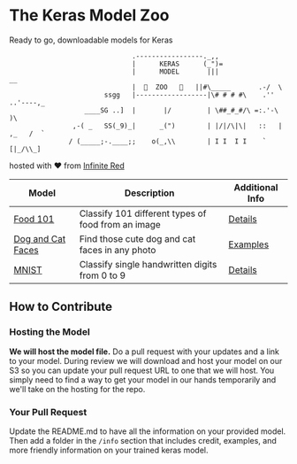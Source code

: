 # The Keras Model Zoo

Ready to go, downloadable models for Keras

```
                               .-----------------._,,
                               |      KERAS      (_")=
                               |      MODEL       |||                __
                               |  🐆  ZOO   🐅   ||#\_____       .-/  \
                        ssgg   |------------------|\# # # #\    .''  ..'----,_
                   ____SG ..]  |       |/         | \##_#_#/\ =:.'-\         )\
                ,-( _   SS(_9)_|      _(")        | |/|/\|\|   ::   |  ,_   /  `
               / (_____;-.____;;    o(_,\\        | I I  I I    `   [|_/\\_]
```

hosted with :heart: from [Infinite Red](https://infinitered.webflow.io/ai-machine-learning)

| Model                                                                             | Description                                        | Additional Info                                |
| --------------------------------------------------------------------------------- | -------------------------------------------------- | ---------------------------------------------- |
| [Food 101](https://s3.amazonaws.com/ir_public/ai/keras-zoo/food_101.h5)           | Classify 101 different types of food from an image | [Details](./info/Food101/README.md)            |
| [Dog and Cat Faces](https://s3.amazonaws.com/ir_public/ai/keras-zoo/dnc_faces.h5) | Find those cute dog and cat faces in any photo     | [Examples](./info/Dog_and_Cat_faces/README.md) |
| [MNIST](https://s3.amazonaws.com/ir_public/ai/keras-zoo/mnist.h5)                 | Classify single handwritten digits from 0 to 9     | [Details](./info/MNIST/README.md)              |

## How to Contribute

### Hosting the Model

**We will host the model file.** Do a pull request with your updates and a link to your model. During review we will download and host your model on our S3 so you can update your pull request URL to one that we will host. You simply need to find a way to get your model in our hands temporarily and we'll take on the hosting for the repo.

### Your Pull Request

Update the README.md to have all the information on your provided model. Then add a folder in the `/info` section that includes credit, examples, and more friendly information on your trained keras model.
